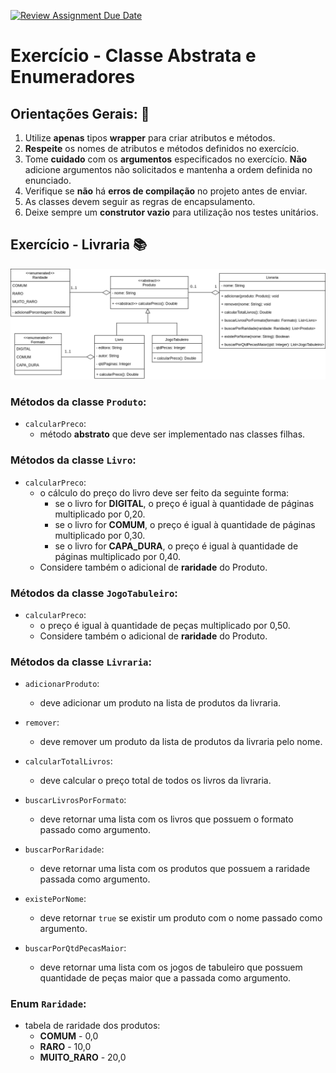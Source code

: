 [![Review Assignment Due Date](https://classroom.github.com/assets/deadline-readme-button-22041afd0340ce965d47ae6ef1cefeee28c7c493a6346c4f15d667ab976d596c.svg)](https://classroom.github.com/a/yZw4qgMQ)
# Exercício - Classe Abstrata e Enumeradores

## Orientações Gerais: 🚨
1. Utilize **apenas** tipos **wrapper** para criar atributos e métodos.
2. **Respeite** os nomes de atributos e métodos definidos no exercício.
3. Tome **cuidado** com os **argumentos** especificados no exercício.
   **Não** adicione argumentos não solicitados e mantenha a ordem definida no enunciado.
4. Verifique se **não** há **erros de compilação** no projeto antes de enviar.
5. As classes devem seguir as regras de encapsulamento.
6. Deixe sempre um **construtor vazio** para utilização nos testes unitários.

## Exercício - Livraria 📚

![exercicio-livraria.png](exercicio-livraria.png)

### Métodos da classe `Produto`:

* `calcularPreco`:
  * método **abstrato** que deve ser implementado nas classes filhas.


### Métodos da classe `Livro`:

* `calcularPreco`:
  * o cálculo do preço do livro deve ser feito da seguinte forma:
    * se o livro for **DIGITAL**, o preço é igual à quantidade de páginas multiplicado por 0,20.
    * se o livro for **COMUM**, o preço é igual à quantidade de páginas multiplicado por 0,30.
    * se o livro for **CAPA_DURA**, o preço é igual à quantidade de páginas multiplicado por 0,40.
  * Considere também o adicional de **raridade** do Produto.


### Métodos da classe `JogoTabuleiro`:

* `calcularPreco`:
  * o preço é igual à quantidade de peças multiplicado por 0,50.
  * Considere também o adicional de **raridade** do Produto.


### Métodos da classe `Livraria`:

* `adicionarProduto`:
  * deve adicionar um produto na lista de produtos da livraria.


* `remover`:
  * deve remover um produto da lista de produtos da livraria pelo nome.


* `calcularTotalLivros`:
  * deve calcular o preço total de todos os livros da livraria.


* `buscarLivrosPorFormato`:
  * deve retornar uma lista com os livros que possuem o formato passado como argumento.


* `buscarPorRaridade`:
  * deve retornar uma lista com os produtos que possuem a raridade passada como argumento.


* `existePorNome`:
  * deve retornar `true` se existir um produto com o nome passado como argumento.


* `buscarPorQtdPecasMaior`:
  * deve retornar uma lista com os jogos de tabuleiro que possuem quantidade de peças maior que a passada como argumento.


### Enum `Raridade`:

* tabela de raridade dos produtos:
  * **COMUM** - 0,0
  * **RARO** - 10,0
  * **MUITO_RARO** - 20,0
